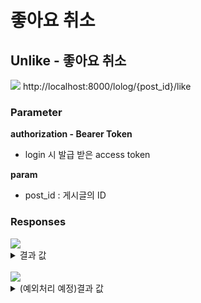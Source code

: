# 좋아요 취소

## Unlike - 좋아요 취소

<img src="https://img.shields.io/badge/DELETE-red?style=plastic&logo=appveyor&logo=DELETE"/> http://localhost:8000/lolog/{post_id}/like

### Parameter

**authorization - Bearer Token**

- login 시 발급 받은 access token

**param**

- post_id : 게시글의 ID

### Responses

<img src="https://img.shields.io/badge/200-519800?style=plastic&logo=appveyor&logo=200"/>

<details>
<summary>결과 값</summary>
<div markdown="1">

```json
{
  "statusCode": 204
}
```

</div>
</details>

<br>

<img src="https://img.shields.io/badge/404-DB3A00?style=plastic&logo=appveyor&logo=404"/> 
<details>
<summary>(예외처리 예정)결과 값</summary>
<div markdown="1">

```json
{
  "statusCode": 404,
  "message": "좋아요를 하지 않은 게시글입니다",
  "error": "Not Found"
}
```

</div>
</details>
